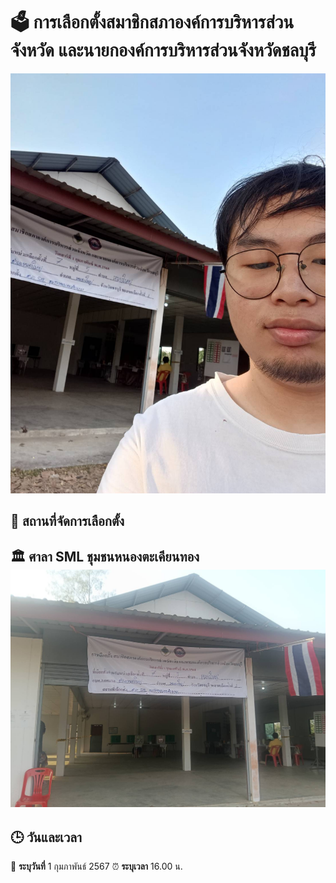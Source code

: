 # 🗳️ การเลือกตั้งสมาชิกสภาองค์การบริหารส่วนจังหวัด และนายกองค์การบริหารส่วนจังหวัดชลบุรี  

![📷 ช่องใส่รูป](Images/face.jpg)  

## 📍 สถานที่จัดการเลือกตั้ง  
🏛 **ศาลา SML ชุมชนหนองตะเคียนทอง**  
![📷 ช่องใส่รูป](Images/location.jpg)  
---

## 🕒 วันและเวลา  
📅 **ระบุวันที่**  1 กุมภาพันธ์ 2567
⏰ **ระบุเวลา**  16.00 น.

